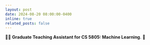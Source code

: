 ```yaml
---
layout: post
date: 2024-08-20 08:00:00-0400
inline: true
related_posts: false
---
```


:man_teacher: **Graduate Teaching Assistant for CS 5805: Machine Learning**. 🧠
